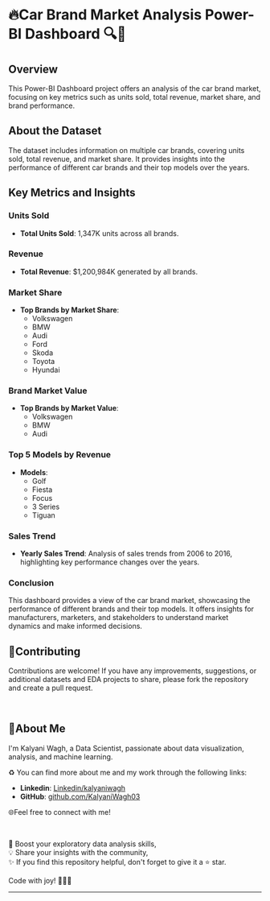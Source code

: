 # 🔥Car Brand Market Analysis Power-BI Dashboard 🔍🚗

## Overview

This Power-BI Dashboard project offers an analysis of the car brand market, focusing on key metrics such as units sold, total revenue, market share, and brand performance. 


## About the Dataset

The dataset includes information on multiple car brands, covering units sold, total revenue, and market share. 
It provides insights into the performance of different car brands and their top models over the years.

## Key Metrics and Insights

### Units Sold
- **Total Units Sold**: 1,347K units across all brands.

### Revenue
- **Total Revenue**: $1,200,984K generated by all brands.

### Market Share
- **Top Brands by Market Share**: 
  - Volkswagen
  - BMW
  - Audi
  - Ford
  - Skoda
  - Toyota
  - Hyundai

### Brand Market Value
- **Top Brands by Market Value**:
  - Volkswagen
  - BMW
  - Audi

### Top 5 Models by Revenue
- **Models**:
  - Golf
  - Fiesta
  - Focus
  - 3 Series
  - Tiguan

### Sales Trend
- **Yearly Sales Trend**: Analysis of sales trends from 2006 to 2016, highlighting key performance changes over the years.


### Conclusion

This dashboard provides a view of the car brand market, showcasing the performance of different brands and their top models. 
It offers insights for manufacturers, marketers, and stakeholders to understand market dynamics and make informed decisions.



## 🤝Contributing

Contributions are welcome! If you have any improvements, suggestions, or additional datasets and EDA projects to share, please fork the repository and create a pull request.

<br>

## 🌱About Me 

I'm Kalyani Wagh, a Data Scientist, passionate about data visualization, analysis, and machine learning. 

♻️ You can find more about me and my work through the following links:

- **Linkedin**: [Linkedin/kalyaniwagh](https://www.linkedin.com/in/kalyani-wagh-3b0985200/)
- **GitHub**: [github.com/KalyaniWagh03](https://github.com/KalyaniWagh03)

🌐Feel free to connect with me!

<br>

🎯 Boost your exploratory data analysis skills,<br>
💡 Share your insights with the community,<br>
✨ If you find this repository helpful, don't forget to give it a ⭐ star.<br>

Code with joy! 👩‍💻✨

---

